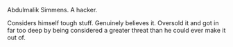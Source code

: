 Abdulmalik Simmens. A hacker.

Considers himself tough stuff. Genuinely believes it. Oversold it and got in far too deep by being considered a greater threat than he could ever make it out of.
